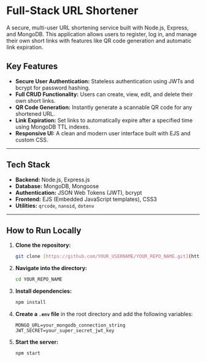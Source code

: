 # Full-Stack URL Shortener

A secure, multi-user URL shortening service built with Node.js, Express, and MongoDB. This application allows users to register, log in, and manage their own short links with features like QR code generation and automatic link expiration.


##  Key Features

- **Secure User Authentication:** Stateless authentication using JWTs and bcrypt for password hashing.
- **Full CRUD Functionality:** Users can create, view, edit, and delete their own short links.
- **QR Code Generation:** Instantly generate a scannable QR code for any shortened URL.
- **Link Expiration:** Set links to automatically expire after a specified time using MongoDB TTL indexes.
- **Responsive UI:** A clean and modern user interface built with EJS and custom CSS.

---

##  Tech Stack

- **Backend:** Node.js, Express.js
- **Database:** MongoDB, Mongoose
- **Authentication:** JSON Web Tokens (JWT), bcrypt
- **Frontend:** EJS (Embedded JavaScript templates), CSS3
- **Utilities:** `qrcode`, `nanoid`, `dotenv`

---

## How to Run Locally

1.  **Clone the repository:**
    ```bash
    git clone [https://github.com/YOUR_USERNAME/YOUR_REPO_NAME.git](https://github.com/YOUR_USERNAME/YOUR_REPO_NAME.git)
    ```
2.  **Navigate into the directory:**
    ```bash
    cd YOUR_REPO_NAME
    ```
3.  **Install dependencies:**
    ```bash
    npm install
    ```
4.  **Create a `.env` file** in the root directory and add the following variables:
    ```
    MONGO_URL=your_mongodb_connection_string
    JWT_SECRET=your_super_secret_jwt_key
    ```
5.  **Start the server:**
    ```bash
    npm start
    ```